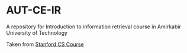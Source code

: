 # AUT-CE-IR
 A repository for Introduction to information retrieval course in Amirkabir University of Technology

Taken from [Stanford CS Course](https://web.stanford.edu/class/cs276/)